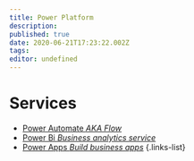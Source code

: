 ```yaml
---
title: Power Platform
description: 
published: true
date: 2020-06-21T17:23:22.002Z
tags: 
editor: undefined
---
```


# Services
- [Power Automate *AKA Flow*](https://wiki.imkarl.me/en/microsoft/power-platform/power-automate)
- [Power Bi *Business analytics service*](https://wiki.imkarl.me/en/microsoft/power-platform/power-bi)
- [Power Apps *Build business apps*](https://wiki.imkarl.me/en/microsoft/power-platform/power-apps)
{.links-list}
